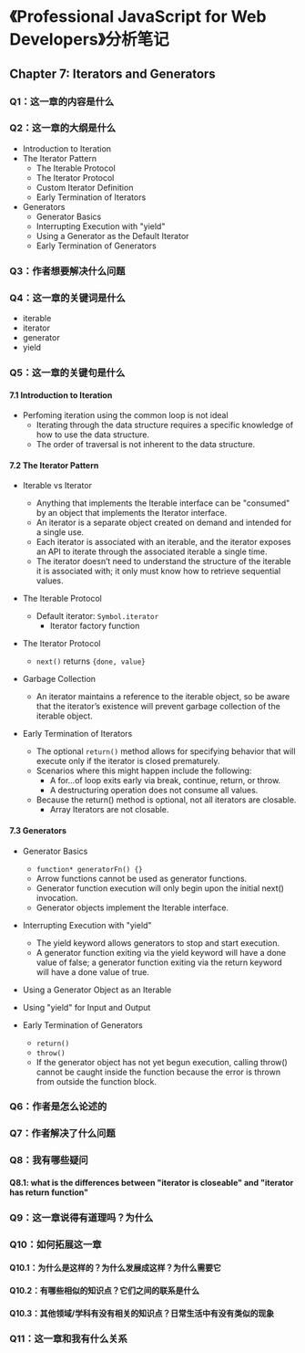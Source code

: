 # 《Professional JavaScript for Web Developers》分析笔记

## Chapter 7: Iterators and Generators

### Q1：这一章的内容是什么

### Q2：这一章的大纲是什么

- Introduction to Iteration
- The Iterator Pattern
  - The Iterable Protocol
  - The Iterator Protocol
  - Custom Iterator Definition
  - Early Termination of Iterators
- Generators
  - Generator Basics
  - Interrupting Execution with "yield"
  - Using a Generator as the Default Iterator
  - Early Termination of Generators

### Q3：作者想要解决什么问题

### Q4：这一章的关键词是什么

- iterable
- iterator
- generator
- yield

### Q5：这一章的关键句是什么

#### 7.1 Introduction to Iteration

- Perfoming iteration using the common loop is not ideal
  - Iterating through the data structure requires a specific knowledge of how to use the data structure.
  - The order of traversal is not inherent to the data structure.

#### 7.2 The Iterator Pattern

- Iterable vs Iterator
  - Anything that implements the Iterable interface
    can be "consumed" by an object that implements the Iterator interface.
  - An iterator is a separate object created on demand and intended for a single use.
  - Each iterator is associated with an iterable,
    and the iterator exposes an API to iterate through the associated iterable a single time.
  - The iterator doesn’t need to understand the structure of the iterable it is associated with;
    it only must know how to retrieve sequential values.

- The Iterable Protocol
  - Default iterator: `Symbol.iterator`
    - Iterator factory function

- The Iterator Protocol
  - `next()` returns `{done, value}`

- Garbage Collection
  - An iterator maintains a reference to the iterable object,
    so be aware that the iterator’s existence will prevent garbage collection of the iterable object.

- Early Termination of Iterators
  - The optional `return()` method allows for specifying behavior that will execute only if the iterator is closed prematurely.
  - Scenarios where this might happen include the following:
    - A for...of loop exits early via break, continue, return, or throw.
    - A destructuring operation does not consume all values.
  - Because the return() method is optional, not all iterators are closable.
    - Array Iterators are not closable.

#### 7.3 Generators

- Generator Basics
  - `function* generatorFn() {}`
  - Arrow functions cannot be used as generator functions.
  - Generator function execution will only begin upon the initial next() invocation.
  - Generator objects implement the Iterable interface.

- Interrupting Execution with "yield"
  - The yield keyword allows generators to stop and start execution.
  - A generator function exiting via the yield keyword will have a done value of false;
    a generator function exiting via the return keyword will have a done value of true.

- Using a Generator Object as an Iterable

- Using "yield" for Input and Output

- Early Termination of Generators
  - `return()`
  - `throw()`
  - If the generator object has not yet begun execution,
    calling throw() cannot be caught inside the function
    because the error is thrown from outside the function block.

### Q6：作者是怎么论述的

### Q7：作者解决了什么问题

### Q8：我有哪些疑问

#### Q8.1: what is the differences between "iterator is closeable" and "iterator has return function"

### Q9：这一章说得有道理吗？为什么

### Q10：如何拓展这一章

#### Q10.1：为什么是这样的？为什么发展成这样？为什么需要它

#### Q10.2：有哪些相似的知识点？它们之间的联系是什么

#### Q10.3：其他领域/学科有没有相关的知识点？日常生活中有没有类似的现象

### Q11：这一章和我有什么关系
